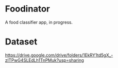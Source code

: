 # Foodinator

A food classifier app, in progress. 

# Dataset

https://drive.google.com/drive/folders/1EkRY1td5gX_-zITPwG4SLEdLh1TnPMuk?usp=sharing

